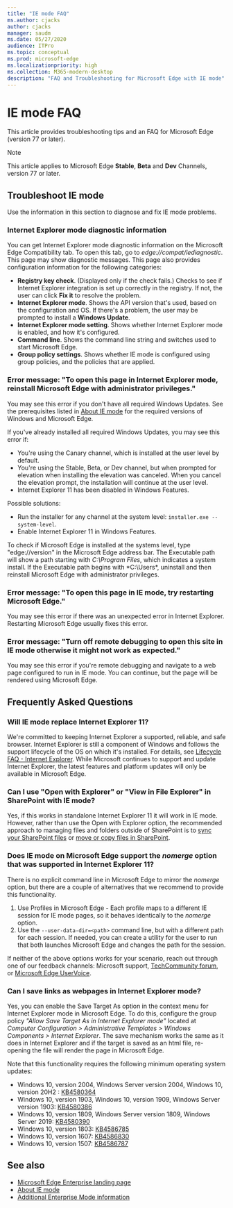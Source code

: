 ```yaml
---
title: "IE mode FAQ"
ms.author: cjacks
author: cjacks
manager: saudm
ms.date: 05/27/2020
audience: ITPro
ms.topic: conceptual
ms.prod: microsoft-edge
ms.localizationpriority: high
ms.collection: M365-modern-desktop
description: "FAQ and Troubleshooting for Microsoft Edge with IE mode"
---
```


# IE mode FAQ

This article provides troubleshooting tips and an FAQ for Microsoft Edge (version 77 or later).

> [!NOTE]
> This article applies to Microsoft Edge **Stable**, **Beta** and **Dev** Channels, version 77 or later.

## Troubleshoot IE mode

Use the information in this section to diagnose and fix IE mode problems.

### Internet Explorer mode diagnostic information

You can get Internet Explorer mode diagnostic information on the Microsoft Edge Compatibility tab. To open this tab, go to *edge://compat/iediagnostic*. This page may show diagnostic messages. This page also provides configuration information for the following categories:

- **Registry key check**. (Displayed only if the check fails.) Checks to see if Internet Explorer integration is set up correctly in the registry. If not, the user can click **Fix it** to resolve the problem.
- **Internet Explorer mode**. Shows the API version that's used, based on the configuration and OS. If there's a problem, the user may be prompted to install a **Windows Update**.
- **Internet Explorer mode setting**. Shows whether Internet Explorer mode is enabled, and how it's configured.
- **Command line**. Shows the command line string and switches used to start Microsoft Edge.
- **Group policy settings**. Shows whether IE mode is configured using group policies, and the policies that are applied.

### Error message: "To open this page in Internet Explorer mode, reinstall Microsoft Edge with administrator privileges."

You may see this error if you don't have all required Windows Updates. See the prerequisites listed in [About IE mode](https://docs.microsoft.com/deployedge/edge-ie-mode) for the required versions of Windows and Microsoft Edge.

If you've already installed all required Windows Updates, you may see this error if:

- You're using the Canary channel, which is installed at the user level by default.
- You're using the Stable, Beta, or Dev channel, but when prompted for elevation when installing the elevation was canceled. When you cancel the elevation prompt, the installation will continue at the user level.
- Internet Explorer 11 has been disabled in Windows Features.

Possible solutions:

- Run the installer for any channel at the system level: `installer.exe --system-level`.
- Enable Internet Explorer 11 in Windows Features.

To check if Microsoft Edge is installed at the systems level, type "edge://version" in the Microsoft Edge address bar. The Executable path will show a path starting with *C:\Program Files*, which indicates a system install. If the Executable path begins with *C:\Users\*, uninstall and then reinstall Microsoft Edge with administrator privileges.

### Error message: "To open this page in IE mode, try restarting Microsoft Edge."

You may see this error if there was an unexpected error in Internet Explorer. Restarting Microsoft Edge usually fixes this error.

### Error message: "Turn off remote debugging to open this site in IE mode otherwise it might not work as expected."

You may see this error if you're remote debugging and navigate to a web page configured to run in IE mode. You can continue, but the page will be rendered using Microsoft Edge.

## Frequently Asked Questions

### Will IE mode replace Internet Explorer 11?

We're committed to keeping Internet Explorer a supported, reliable, and safe browser. Internet Explorer is still a component of Windows and follows the support lifecycle of the OS on which it's installed. For details, see [Lifecycle FAQ - Internet Explorer](https://support.microsoft.com/help/17454/). While Microsoft continues to support and update Internet Explorer, the latest features and platform updates will only be available in Microsoft Edge.

### Can I use "Open with Explorer" or "View in File Explorer" in SharePoint with IE mode?

Yes, if this works in standalone Internet Explorer 11 it will work in IE mode. However, rather than use the Open with Explorer option, the recommended approach to managing files and folders outside of SharePoint is to [sync your SharePoint files](https://support.office.com/en-us/article/sync-sharepoint-files-with-the-onedrive-sync-app-6de9ede8-5b6e-4503-80b2-6190f3354a88) or [move or copy files in SharePoint](https://support.office.com/en-us/article/move-or-copy-files-in-sharepoint-00e2f483-4df3-46be-a861-1f5f0c1a87bc).

### Does IE mode on Microsoft Edge support the *nomerge* option that was supported in Internet Explorer 11?

There is no explicit command line in Microsoft Edge to mirror the *nomerge* option, but there are a couple of alternatives that we recommend to provide this functionality.

1. Use Profiles in Microsoft Edge - Each profile maps to a different IE session for IE mode pages, so it behaves identically to the *nomerge* option.
2. Use the `--user-data-dir=<path>` command line, but with a different path for each session. If needed, you can create a utility for the user to run that both launches Microsoft Edge and changes the path for the session.

If neither of the above options works for your scenario, reach out through one of our feedback channels:  Microsoft support, [TechCommunity forum](https://techcommunity.microsoft.com/t5/enterprise/bd-p/EdgeInsiderEnterprise), or [Microsoft Edge UserVoice](https://microsoftedge.uservoice.com/forums/928825-enterprise).

### Can I save links as webpages in Internet Explorer mode?
 
Yes, you can enable the Save Target As option in the context menu for Internet Explorer mode in Microsoft Edge. To do this, configure the group policy *"Allow Save Target As in Internet Explorer mode"* located at *Computer Configuration > Administrative Templates > Windows Components > Internet Explorer*.
The save mechanism works the same as it does in Internet Explorer and if the target is saved as an html file, re-opening the file will render the page in Microsoft Edge.
 
Note that this functionality requires the following minimum operating system updates:
- Windows 10, version 2004, Windows Server version 2004, Windows 10, version 20H2 : [KB4580364](https://support.microsoft.com/help/4580364/windows-10-update-kb4580364)
- Windows 10, version 1903, Windows 10, version 1909, Windows Server version 1903: [KB4580386](https://support.microsoft.com/help/4580386/windows-10-update-kb4580386)
- Windows 10, version 1809, Windows Server version 1809, Windows Server 2019: [KB4580390](https://support.microsoft.com/help/4580390/windows-10-update-kb4580390)
- Windows 10, version 1803: [KB4586785](https://support.microsoft.com/help/4586785/windows-10-update-kb4586785)
- Windows 10, version 1607: [KB4586830](https://support.microsoft.com/help/4586830/windows-10-update-kb4586830)
- Windows 10, version 1507: [KB4586787](https://support.microsoft.com/help/4586787/windows-10-update-kb4586787)


## See also

- [Microsoft Edge Enterprise landing page](https://aka.ms/EdgeEnterprise)
- [About IE mode](https://docs.microsoft.com/deployedge/edge-ie-mode)
- [Additional Enterprise Mode information](https://docs.microsoft.com/internet-explorer/ie11-deploy-guide/enterprise-mode-overview-for-ie11)

